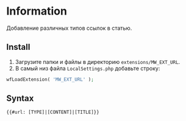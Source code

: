 # Information

Добавление различных типов ссылок в статью.

## Install

1. Загрузите папки и файлы в директорию `extensions/MW_EXT_URL`.
2. В самый низ файла `LocalSettings.php` добавьте строку:

```php
wfLoadExtension( 'MW_EXT_URL' );
```

## Syntax

```html
{{#url: [TYPE]|[CONTENT]|[TITLE]}}
```
